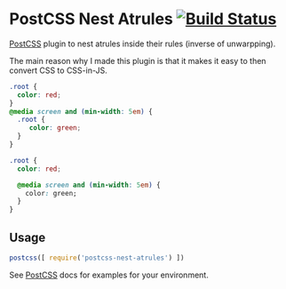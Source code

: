 # PostCSS Nest Atrules [![Build Status][ci-img]][ci]

[PostCSS] plugin to nest atrules inside their rules (inverse of unwarpping).

The main reason why I made this plugin is that it makes it easy to then convert CSS to CSS-in-JS.

[PostCSS]: https://github.com/postcss/postcss
[ci-img]:  https://travis-ci.org/giuseppeg/postcss-nest-atrules.svg
[ci]:      https://travis-ci.org/giuseppeg/postcss-nest-atrules

```css
.root {
  color: red;
}
@media screen and (min-width: 5em) {
  .root {
     color: green;
  }
}
```

```css
.root {
  color: red;

  @media screen and (min-width: 5em) {
    color: green;
  }
}
```

## Usage

```js
postcss([ require('postcss-nest-atrules') ])
```

See [PostCSS] docs for examples for your environment.
